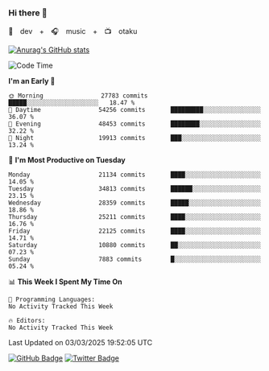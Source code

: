 ### Hi there 👋

🚀　dev　+　🎧　music　+　📺　otaku


[![Anurag's GitHub stats](https://github-readme-stats.vercel.app/api?username=koheitasaka&count_private=true&show_icons=true&theme=monokai)](https://github.com/koheitasaka/github-readme-stats)

<!--START_SECTION:waka-->
![Code Time](http://img.shields.io/badge/Code%20Time-1%2C161%20hrs%2023%20mins-blue)

**I'm an Early 🐤** 

```text
🌞 Morning                27783 commits       █████░░░░░░░░░░░░░░░░░░░░   18.47 % 
🌆 Daytime                54256 commits       █████████░░░░░░░░░░░░░░░░   36.07 % 
🌃 Evening                48453 commits       ████████░░░░░░░░░░░░░░░░░   32.22 % 
🌙 Night                  19913 commits       ███░░░░░░░░░░░░░░░░░░░░░░   13.24 % 
```
📅 **I'm Most Productive on Tuesday** 

```text
Monday                   21134 commits       ████░░░░░░░░░░░░░░░░░░░░░   14.05 % 
Tuesday                  34813 commits       ██████░░░░░░░░░░░░░░░░░░░   23.15 % 
Wednesday                28359 commits       █████░░░░░░░░░░░░░░░░░░░░   18.86 % 
Thursday                 25211 commits       ████░░░░░░░░░░░░░░░░░░░░░   16.76 % 
Friday                   22125 commits       ████░░░░░░░░░░░░░░░░░░░░░   14.71 % 
Saturday                 10880 commits       ██░░░░░░░░░░░░░░░░░░░░░░░   07.23 % 
Sunday                   7883 commits        █░░░░░░░░░░░░░░░░░░░░░░░░   05.24 % 
```


📊 **This Week I Spent My Time On** 

```text
💬 Programming Languages: 
No Activity Tracked This Week

🔥 Editors: 
No Activity Tracked This Week
```


 Last Updated on 03/03/2025 19:52:05 UTC
<!--END_SECTION:waka-->

[![GitHub Badge](https://img.shields.io/badge/GitHub-100000?style=for-the-badge&logo=github&logoColor=white)](https://github.com/koheitasaka)
[![Twitter Badge](https://img.shields.io/badge/Twitter-1DA1F2?style=for-the-badge&logo=twitter&logoColor=white)](https://twitter.com/sleep_asleep_)
